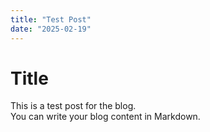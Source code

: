 ```yaml
---
title: "Test Post"
date: "2025-02-19"
---
```


# Title

This is a test post for the blog.  
You can write your blog content in Markdown.

